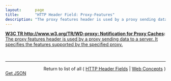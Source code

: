 ```yaml
---
layout:      page
title:       "HTTP Header Field: Proxy-Features"
description: "The proxy features header is used by a proxy sending data to a server. It specifies the features supported by the specified proxy."
---
```


**[W3C TR http://www.w3.org/TR/WD-proxy: Notification for Proxy Caches](/specs/W3C/TR/WD-proxy "A mechanism to enable better functioning of proxies is proposed. This mechanism allows proxies to inform a remote server about transactions performed using the cache and for servers to inform proxies when data becomes stale."):** [The proxy features header is used by a proxy sending data to a server. It specifies the features supported by the specified proxy.](http://www.w3.org/TR/WD-proxy "Read documentation for HTTP Header Field &#34;Proxy-Features&#34;")

<br/>
<hr/>

<p style="float : left"><a href="Proxy-Features.json" title="Get JSON representing this particular Web Concept">Get JSON</a></p>
<p style="text-align: right">Return to list of all ( <a href="../http-headers">HTTP Header Fields</a> | <a href="../">Web Concepts</a> )</p>
